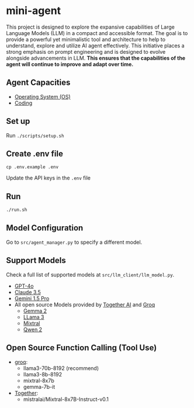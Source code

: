 # mini-agent

This project is designed to explore the expansive capabilities of Large Language Models (LLM) in a compact and accessible format. The goal is to provide a powerful yet minimalistic tool and architecture to help to understand, explore and utilize AI agent effectively. This initiative places a strong emphasis on prompt engineering and is designed to evolve alongside advancements in LLM. **This ensures that the capabilities of the agent will continue to improve and adapt over time.**

## Agent Capacities
- [Operating System (OS)](./docs/os.md)
- [Coding](./docs/coding.md)

## Set up
Run `./scripts/setup.sh`

## Create .env file

```
cp .env.example .env
```

Update the API keys in the `.env` file

## Run

```bash
./run.sh
```

## Model Configuration
Go to `src/agent_manager.py` to specify a different model.

## Support Models
Check a full list of supported models at `src/llm_client/llm_model.py`.

- [GPT-4o](https://platform.openai.com/docs/models)
- [Claude 3.5](https://docs.anthropic.com/en/docs/about-claude/models)
- [Gemini 1.5 Pro](https://cloud.google.com/vertex-ai/generative-ai/docs/multimodal/call-gemini-using-openai-library#supported_models)
- All open source Models provided by [Together AI](https://docs.together.ai/docs/chat-models) and [Groq](https://console.groq.com/docs/models)
  - [Gemma 2](https://ai.google.dev/gemma/docs/get_started)
  - [LLama 3](https://llama.meta.com/llama3)
  - [Mixtral](https://github.com/mistralai/mistral-inference)
  - [Qwen 2](https://github.com/QwenLM/Qwen2)

## Open Source Function Calling (Tool Use)
 - [groq](https://console.groq.com/docs/tool-use#models): 
    - llama3-70b-8192 (recommend)
    - llama3-8b-8192
    - mixtral-8x7b
    - gemma-7b-it
 - [Together](https://docs.together.ai/docs/function-calling#supported-models): 
    - mistralai/Mixtral-8x7B-Instruct-v0.1  
